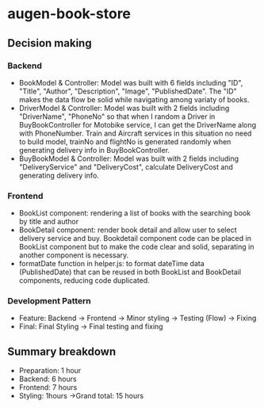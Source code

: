 # augen-book-store

## Decision making
### Backend
- BookModel & Controller: Model was built with 6 fields including "ID", "Title", "Author", "Description", "Image", "PublishedDate". The "ID" makes the data flow be solid while navigating among variaty of books.
- DriverModel & Controller: Model was built with 2 fields including "DriverName", "PhoneNo" so that when I random a Driver in BuyBookController for Motobike service, I can get the DriverName along with PhoneNumber. Train and Aircraft services in this situation no need to build model, trainNo and flightNo is generated randomly when generating delivery info in BuyBookController.
- BuyBookModel & Controller: Model was built with 2 fields including "DeliveryService" and "DeliveryCost", calculate DeliveryCost and generating delivery info.  

### Frontend
- BookList component: rendering a list of books with the searching book by title and author
- BookDetail component: render book detail and allow user to select delivery service and buy. Bookdetail component code can be placed in BookList component but to make the code clear and solid, separating in another component is necessary. 
- formatDate function in helper.js: to format dateTime data (PublishedDate) that can be reused in both BookList and BookDetail components, reducing code duplicated.

### Development Pattern

- Feature: Backend -> Frontend -> Minor styling -> Testing (Flow) -> Fixing
- Final: Final Styling -> Final testing and fixing


## Summary breakdown
- Preparation: 1 hour
- Backend: 6 hours
- Frontend: 7 hours
- Styling: 1hours
->Grand total: 15 hours
